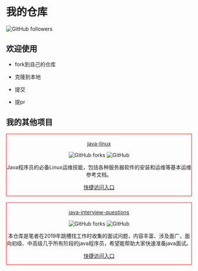 
# 我的仓库

![GitHub followers](https://img.shields.io/github/followers/zeanzai?style=plastic)

## 欢迎使用
- fork到自己的仓库

- 克隆到本地

- 提交

- 提pr

## 我的其他项目

<div align="center" style="border: solid red 1px;"><br />
  <a href="https://github.com/zeanzai/Java-Linux" target="_blank">java-linux</a><br />

  ![GitHub forks](https://img.shields.io/github/forks/zeanzai/java-linux?style=plastic) ![GitHub](https://img.shields.io/github/license/zeanzai/java-linux?style=plastic)

  Java程序员的必备Linux运维技能，包括各种服务器软件的安装和运维等基本运维参考文档。

  <a href="https://zeanzai.me/Java-Linux/" target="_blank">快捷访问入口</a>
</div>
<br />
<div align="center" style="border: solid red 1px;"><br />
  <a href="https://github.com/zeanzai/java-interview-questions" target="_blank">java-interview-questions</a><br />

  ![GitHub forks](https://img.shields.io/github/forks/zeanzai/java-interview-questions?style=plastic) ![GitHub](https://img.shields.io/github/license/zeanzai/java-interview-questions?style=plastic)

  本仓库是笔者在2019年跳槽找工作时收集的面试问题，内容丰富、涉及面广，面向初级、中高级几乎所有阶段的java程序员，希望能帮助大家快速准备java面试。

  <a href="https://zeanzai.me/java-interview-questions" target="_blank">快捷访问入口</a>
</div>

